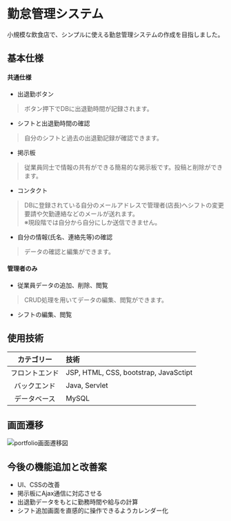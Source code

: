 # 勤怠管理システム
小規模な飲食店で、シンプルに使える勤怠管理システムの作成を目指しました。
## 基本仕様
#### 共通仕様
- 出退勤ボタン
> ボタン押下でDBに出退勤時間が記録されます。
- シフトと出退勤時間の確認
> 自分のシフトと過去の出退勤記録が確認できます。
- 掲示板
> 従業員同士で情報の共有ができる簡易的な掲示板です。投稿と削除ができます。
- コンタクト
>DBに登録されている自分のメールアドレスで管理者(店長)へシフトの変更要請や欠勤連絡などのメールが送れます。  
※現段階では自分から自分にしか送信できません。
- 自分の情報(氏名、連絡先等)の確認
> データの確認と編集ができます。
#### 管理者のみ
- 従業員データの追加、削除、閲覧
>CRUD処理を用いてデータの編集、閲覧ができます。
- シフトの編集、閲覧
## 使用技術
| カテゴリー  | 技術 |
|:--------------:|:---|
|フロントエンド| JSP, HTML, CSS, bootstrap, JavaSctipt|
|バックエンド|Java, Servlet|
|データベース|MySQL
## 画面遷移
![portfolio画面遷移図](https://github.com/user-attachments/assets/f4ad178e-9d6e-4d9d-9e41-56f0c4b6150f)
## 今後の機能追加と改善案
- UI、CSSの改善
- 掲示板にAjax通信に対応させる
- 出退勤データをもとに勤務時間や給与の計算
- シフト追加画面を直感的に操作できるようカレンダー化
